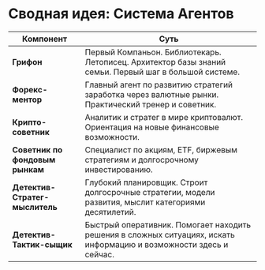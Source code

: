 # Сводная идея: Система Агентов

| Компонент | Суть |
| --- | --- |
| **Грифон** | Первый Компаньон. Библиотекарь. Летописец. Архитектор базы знаний семьи. Первый шаг в большой системе. |
| **Форекс-ментор** | Главный агент по развитию стратегий заработка через валютные рынки. Практический тренер и советник. |
| **Крипто-советник** | Аналитик и стратег в мире криптовалют. Ориентация на новые финансовые возможности. |
| **Советник по фондовым рынкам** | Специалист по акциям, ETF, биржевым стратегиям и долгосрочному инвестированию. |
| **Детектив-Стратег-мыслитель** | Глубокий планировщик. Строит долгосрочные стратегии, модели развития, мыслит категориями десятилетий. |
| **Детектив-Тактик-сыщик** | Быстрый оперативник. Помогает находить решения в сложных ситуациях, искать информацию и возможности здесь и сейчас. |
